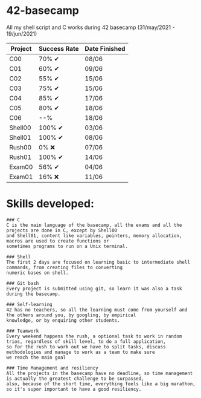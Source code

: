 # 42-basecamp
All my shell script and C works during 42 basecamp (31/may/2021 - 19/jun/2021)

| Project | Success Rate | Date Finished |
| ------- | ---------- | ------------- |
| C00 |  70% ✔ | 08/06 |
| C01 |  60% ✔| 09/06 |
| C02 |  55% ✔| 15/06 |
| C03 |  75% ✔| 15/06 |
| C04 |  85% ✔| 17/06 |
| C05 |  80% ✔| 18/06 |
| C06 |  --% | 18/06 |
| Shell00 |  100% ✔| 03/06 |
| Shell01 |  100% ✔| 08/06 |
| Rush00 |  0% ❌| 07/06 |
| Rush01 |  100% ✔| 14/06 |
| Exam00 |  56% ✔| 04/06 |
| Exam01 |  16% ❌| 11/06 |

# Skills developed:
    ### C
    C is the main language of the basecamp, all the exams and all the projects are done in C, except by Shell00 
    and Shell01, content like variables, pointers, memory allocation, macros are used to create functions or 
    sometimes programs to run on a Unix terminal.
    
    ### Shell
    The first 2 days are focused on learning basic to intermediate shell commands, from creating files to converting 
    numeric bases on shell.
    
    ### Git bash
    Every project is submitted using git, so learn it was also a task during the basecamp.
    
    ### Self-learning 
    42 has no teachers, so all the learning must come from yourself and the others around you, by googling, by empirical 
    knowledge, or by enquiring other students.
    
    ### Teamwork
    Every weekend happens the rush, a optional task to work in random trios, regardless of skill level, to do a full application,
    so for the rush to work out we have to split tasks, discuss methodologies and manage to work as a team to make sure 
    we reach the main goal
    
    ### Time Management and resiliency
    All the projects in the basecamp have no deadline, so time management is actually the greatest challenge to be surpassed,
    also, because of the short time, everything feels like a big marathon, so it's super important to have a good resiliency.

